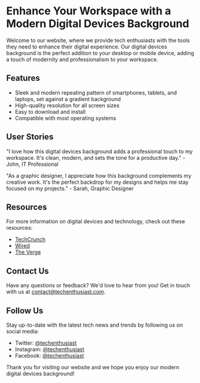 <!--font:Poppins-->

# Enhance Your Workspace with a Modern Digital Devices Background

Welcome to our website, where we provide tech enthusiasts with the tools they need to enhance their digital experience. Our digital devices background is the perfect addition to your desktop or mobile device, adding a touch of modernity and professionalism to your workspace.

## Features
- Sleek and modern repeating pattern of smartphones, tablets, and laptops, set against a gradient background
- High-quality resolution for all screen sizes
- Easy to download and install
- Compatible with most operating systems

## User Stories
"I love how this digital devices background adds a professional touch to my workspace. It's clean, modern, and sets the tone for a productive day." - John, IT Professional

"As a graphic designer, I appreciate how this background complements my creative work. It's the perfect backdrop for my designs and helps me stay focused on my projects." - Sarah, Graphic Designer

## Resources
For more information on digital devices and technology, check out these resources:
- [TechCrunch](#)
- [Wired](#)
- [The Verge](#)

## Contact Us
Have any questions or feedback? We'd love to hear from you! Get in touch with us at [contact@techenthusiast.com](mailto:contact@techenthusiast.com).

## Follow Us
Stay up-to-date with the latest tech news and trends by following us on social media:
- Twitter: [@techenthusiast](#)
- Instagram: [@techenthusiast](#)
- Facebook: [@techenthusiast](#)

Thank you for visiting our website and we hope you enjoy our modern digital devices background!

<!--

Write me content for website with wallpaper which alt text is:

"A wallpaper featuring a repeating pattern of sleek and modern digital devices, such as smartphones, tablets, and laptops, set against a gradient background."

The name/title of the page should not be 1:1 copy of the alt text but rather a real content of the website which is using this wallpaper.

- Use markdown format 
- Start with heading
- Heading should be short and concise
- The content should look like a real website 
- The website should not be about the wallpaper, wallpaper is just a related background
- Heading should be contain work "wallpaper" or "background"
- Include real sections like references, contact, user stories, etc. use things relevant to the page purpose.
- Feel free to use structure like headings, bullets, numbering, blockquotes, paragraphs, horizontal lines, etc.
- You can use formatting like bold or _italic_
- You can include UTF-8 emojis
- Links should be only #hash anchors (and you can refer to the document itself)
- Do not include images


---


# Digital Devices Wallpaper Background for Tech Enthusiasts

Welcome to our website, dedicated to all tech enthusiasts out there! Our digital devices wallpaper background is the perfect addition to your desktop or mobile device. With a sleek and modern repeating pattern of smartphones, tablets, and laptops, set against a gradient background, this wallpaper is sure to impress.

## Features
- High-quality resolution for all screen sizes
- Easy to download and install
- Compatible with most operating systems
- Adds a professional touch to your device

## User Stories
"I love having a wallpaper that reflects my passion for technology, and this digital devices wallpaper background does just that!" - John, IT Professional

"As a graphic designer, I appreciate the clean and modern design of this wallpaper. It's the perfect backdrop for my creative work." - Sarah, Graphic Designer

## References
For more information on digital devices and technology, check out these resources:
- [TechCrunch](#)
- [Wired](#)
- [The Verge](#)

## Contact Us
Have any questions or feedback? We'd love to hear from you! Get in touch with us at [contact@techenthusiast.com](mailto:contact@techenthusiast.com).

## Follow Us
Stay up-to-date with the latest tech news and trends by following us on social media:
- Twitter: [@techenthusiast](#)
- Instagram: [@techenthusiast](#)
- Facebook: [@techenthusiast](#)

Thank you for visiting our website and we hope you enjoy our digital devices wallpaper background!


---


Heading should not include word "wallpaper". The website should not be about the wallpaper itself, wallpaper is just a related background, rewrite whole content.


---


# Elevate Your Tech Experience with Our Digital Devices Background

Welcome to our website, dedicated to providing tech enthusiasts with the tools they need to enhance their digital experience. Our digital devices background is the perfect addition to your desktop or mobile device, adding a touch of modernity and professionalism to your workspace.

## Features
- A sleek and modern repeating pattern of smartphones, tablets, and laptops, set against a gradient background
- High-quality resolution for all screen sizes
- Easy to download and install
- Compatible with most operating systems

## User Stories
"I've been looking for a background that reflects my love for technology, and this digital devices background does just that. It's clean, modern, and professional." - John, IT Professional

"As a graphic designer, I appreciate how this background adds a touch of sophistication to my work environment. It's the perfect backdrop for my creative projects." - Sarah, Graphic Designer

## Resources
For more information on digital devices and technology, check out these resources:
- [TechCrunch](#)
- [Wired](#)
- [The Verge](#)

## Contact Us
Have any questions or feedback? We'd love to hear from you! Get in touch with us at [contact@techenthusiast.com](mailto:contact@techenthusiast.com).

## Follow Us
Stay up-to-date with the latest tech news and trends by following us on social media:
- Twitter: [@techenthusiast](#)
- Instagram: [@techenthusiast](#)
- Facebook: [@techenthusiast](#)

Thank you for visiting our website and we hope you enjoy our digital devices background!


---


Heading is too long, rewrite whole content.


---


# Digital Devices Background for a Modern Workspace

Welcome to our website, where we provide tech enthusiasts with the tools they need to enhance their digital experience. Our digital devices background is the perfect addition to your desktop or mobile device, adding a touch of modernity and professionalism to your workspace.

## Features
- Sleek and modern repeating pattern of smartphones, tablets, and laptops, set against a gradient background
- High-quality resolution for all screen sizes
- Easy to download and install
- Compatible with most operating systems

## User Stories
"I love how this digital devices background adds a professional touch to my workspace. It's clean, modern, and sets the tone for a productive day." - John, IT Professional

"As a graphic designer, I appreciate how this background complements my creative work. It's the perfect backdrop for my designs and helps me stay focused on my projects." - Sarah, Graphic Designer

## Resources
For more information on digital devices and technology, check out these resources:
- [TechCrunch](#)
- [Wired](#)
- [The Verge](#)

## Contact Us
Have any questions or feedback? We'd love to hear from you! Get in touch with us at [contact@techenthusiast.com](mailto:contact@techenthusiast.com).

## Follow Us
Stay up-to-date with the latest tech news and trends by following us on social media:
- Twitter: [@techenthusiast](#)
- Instagram: [@techenthusiast](#)
- Facebook: [@techenthusiast](#)

Thank you for visiting our website and we hope you enjoy our digital devices background!


---


Heading is too long, rewrite whole content.


---


# Enhance Your Workspace with a Modern Digital Devices Background

Welcome to our website, where we provide tech enthusiasts with the tools they need to enhance their digital experience. Our digital devices background is the perfect addition to your desktop or mobile device, adding a touch of modernity and professionalism to your workspace.

## Features
- Sleek and modern repeating pattern of smartphones, tablets, and laptops, set against a gradient background
- High-quality resolution for all screen sizes
- Easy to download and install
- Compatible with most operating systems

## User Stories
"I love how this digital devices background adds a professional touch to my workspace. It's clean, modern, and sets the tone for a productive day." - John, IT Professional

"As a graphic designer, I appreciate how this background complements my creative work. It's the perfect backdrop for my designs and helps me stay focused on my projects." - Sarah, Graphic Designer

## Resources
For more information on digital devices and technology, check out these resources:
- [TechCrunch](#)
- [Wired](#)
- [The Verge](#)

## Contact Us
Have any questions or feedback? We'd love to hear from you! Get in touch with us at [contact@techenthusiast.com](mailto:contact@techenthusiast.com).

## Follow Us
Stay up-to-date with the latest tech news and trends by following us on social media:
- Twitter: [@techenthusiast](#)
- Instagram: [@techenthusiast](#)
- Facebook: [@techenthusiast](#)

Thank you for visiting our website and we hope you enjoy our modern digital devices background!


---


Write me a Google font which is best fitting for the website.

Pick from the list:
- Dancing Script
- Montserrat
- Barlow Condensed
- Poppins
- Great Vibes
- IBM Plex Sans
- Playfair Display
- Exo 2
- Futura
- Inter
- Lobster
- Alegreya
- Open Sans
- Orbitron
- Lato
- Roboto
- Raleway


Write just the font name nothing else.


---


Poppins

-->
